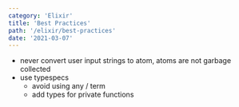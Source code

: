 ```yaml
---
category: 'Elixir'
title: 'Best Practices'
path: '/elixir/best-practices'
date: '2021-03-07'
---
```


- never convert user input strings to atom, atoms are not garbage collected
- use typespecs
  - avoid using any / term
  - add types for private functions
